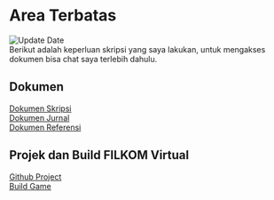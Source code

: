 # Area Terbatas

![Update Date](https://img.shields.io/badge/-09%20September%202022-brightgreen) <br>
Berikut adalah keperluan skripsi yang saya lakukan, untuk mengakses dokumen bisa chat saya terlebih dahulu.

## Dokumen
[Dokumen Skripsi](https://drive.google.com/drive/folders/1PkefuBpakptpgFKxSbI9DkqO_75_W1sD?usp=sharing) <br>
[Dokumen Jurnal](https://drive.google.com/drive/folders/112UM4a44md8NnSqffs0cqO6g384g7kUe?usp=sharing) <br>
[Dokumen Referensi](https://drive.google.com/drive/folders/1PGbf-9nXjAfAqODzRH3vbbhsAGxCsDlV?usp=sharing) <br>

## Projek dan Build FILKOM Virtual
[Github Project](https://github.com/penguin55/FILKOMVirtual) <br>
[Build Game](https://penguin55.github.io/scriptsweet) <br>
